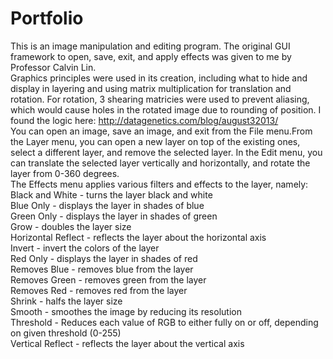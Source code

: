 # Portfolio
This is an image manipulation and editing program. The original GUI framework to open, save, exit, and apply effects was given to me by Professor Calvin Lin.  
Graphics principles were used in its creation, including what to hide and display in layering and using matrix multiplication for translation and rotation. For rotation, 3 shearing matricies were used to prevent aliasing, which would cause holes in the rotated
image due to rounding of position. I found the logic here: http://datagenetics.com/blog/august32013/  
You can open an image, save an image, and exit from the File menu.From the Layer menu, you can open a new layer on top of the existing ones, select a different layer, and remove the selected layer. 
In the Edit menu, you can translate the selected layer vertically and horizontally, and rotate the layer from 0-360 degrees.  
The Effects menu applies various filters and effects to the layer, namely:  
Black and White - turns the layer black and white  
Blue Only - displays the layer in shades of blue  
Green Only - displays the layer in shades of green  
Grow - doubles the layer size  
Horizontal Reflect - reflects the layer about the horizontal axis  
Invert - invert the colors of the layer  
Red Only - displays the layer in shades of red  
Removes Blue - removes blue from the layer  
Removes Green - removes green from the layer  
Removes Red - removes red from the layer  
Shrink - halfs the layer size  
Smooth - smoothes the image by reducing its resolution  
Threshold - Reduces each value of RGB to either fully on or off, depending on given threshold (0-255)  
Vertical Reflect - reflects the layer about the vertical axis
